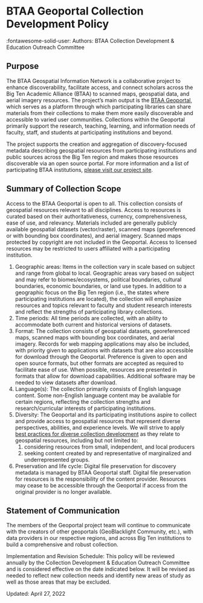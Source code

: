 # BTAA Geoportal Collection Development Policy

:fontawesome-solid-user: Authors: BTAA Collection Development & Education Outreach Committee


## Purpose

The BTAA Geospatial Information Network is a collaborative project to enhance discoverability, facilitate access, and connect scholars across the Big Ten Academic Alliance (BTAA) to scanned maps, geospatial data, and aerial imagery resources. The project’s main output is the [BTAA Geoportal](https://geo.btaa.org/), which serves as a platform through which participating libraries can share materials from their collections to make them more easily discoverable and accessible to varied user communities. Collections within the Geoportal primarily support the research, teaching, learning, and information needs of faculty, staff, and students at participating institutions and beyond.

 

The project supports the creation and aggregation of discovery-focused metadata describing geospatial resources from participating institutions and public sources across the Big Ten region and makes those resources discoverable via an open source portal. For more information and a list of participating BTAA institutions, [please visit our project site](https://sites.google.com/umn.edu/btaa-gdp/home).


## Summary of Collection Scope

Access to the BTAA Geoportal is open to all. This collection consists of geospatial resources relevant to all disciplines. Access to resources is curated based on their authoritativeness, currency, comprehensiveness, ease of use, and relevancy. Materials included are generally publicly available geospatial datasets (vector/raster), scanned maps (georeferenced or with bounding box coordinates), and aerial imagery. Scanned maps protected by copyright are not included in the Geoportal. Access to licensed resources may be restricted to users affiliated with a participating institution.



1. Geographic areas: Items in the collection vary in scale based on subject and range from global to local. Geographic areas vary based on subject and may refer to biomes/ecosystems, political boundaries, cultural boundaries, economic boundaries, or land use types. In addition to a geographic focus on the Big Ten region (i.e., the states where participating institutions are located), the collection will emphasize resources and topics relevant to faculty and student research interests and reflect the strengths of participating library collections.
2. Time periods: All time periods are collected, with an ability to accommodate both current and historical versions of datasets.
3. Format: The collection consists of geospatial datasets, georeferenced maps, scanned maps with bounding box coordinates, and aerial imagery. Records for web mapping applications may also be included, with priority given to applications with datasets that are also accessible for download through the Geoportal. Preference is given to open and open source formats, but other formats are accepted as required to facilitate ease of use. When possible, resources are presented in formats that allow for download capabilities. Additional software may be needed to view datasets after download.
4. Language(s): The collection primarily consists of English language content. Some non-English language content may be available for certain regions, reflecting the collection strengths and research/curricular interests of participating institutions.
5. Diversity: The Geoportal and its participating institutions aspire to collect and provide access to geospatial resources that represent diverse perspectives, abilities, and experience levels. We will strive to apply [best practices for diverse collection development](https://www.ala.org/advocacy/intfreedom/librarybill/interpretations/diversecollections) as they relate to geospatial resources, including but not limited to:
    1. considering resources from small, independent, and local producers
    2. seeking content created by and representative of marginalized and underrepresented groups.
6. Preservation and life cycle: Digital file preservation for discovery metadata is managed by BTAA Geoportal staff. Digital file preservation for resources is the responsibility of the content provider. Resources may cease to be accessible through the Geoportal if access from the original provider is no longer available.


## Statement of Communication

The members of the Geoportal project team will continue to communicate with the creators of other geoportals (GeoBlacklight Community, etc.), with data providers in our respective regions, and across Big Ten institutions to build a comprehensive and robust collection.

Implementation and Revision Schedule: This policy will be reviewed annually by the Collection Development & Education Outreach Committee and is considered effective on the date indicated below. It will be revised as needed to reflect new collection needs and identify new areas of study as well as those areas that may be excluded.

Updated: April 27, 2022